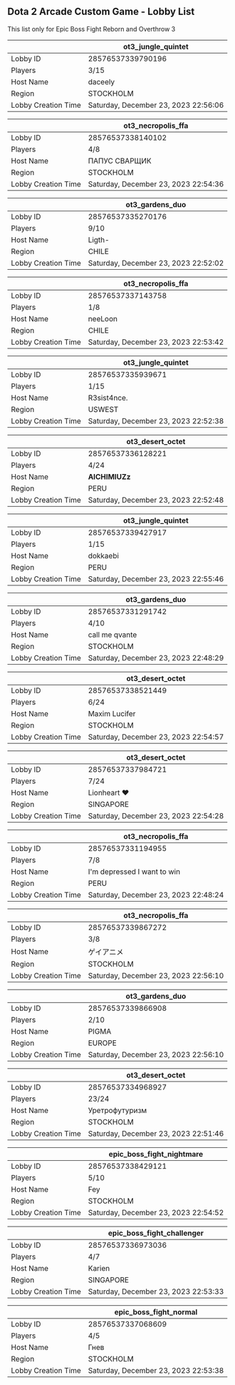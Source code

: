 ## Dota 2 Arcade Custom Game - Lobby List

This list only for Epic Boss Fight Reborn and Overthrow 3

|  | ot3_jungle_quintet |
| ------ | ------ |
| Lobby ID | 28576537339790196 |
| Players | 3/15 |
| Host Name | daceely |
| Region | STOCKHOLM |
| Lobby Creation Time | Saturday, December 23, 2023 22:56:06 |


|  | ot3_necropolis_ffa |
| ------ | ------ |
| Lobby ID | 28576537338140102 |
| Players | 4/8 |
| Host Name | ПАПУС СВАРЩИК |
| Region | STOCKHOLM |
| Lobby Creation Time | Saturday, December 23, 2023 22:54:36 |


|  | ot3_gardens_duo |
| ------ | ------ |
| Lobby ID | 28576537335270176 |
| Players | 9/10 |
| Host Name | Ligth- |
| Region | CHILE |
| Lobby Creation Time | Saturday, December 23, 2023 22:52:02 |


|  | ot3_necropolis_ffa |
| ------ | ------ |
| Lobby ID | 28576537337143758 |
| Players | 1/8 |
| Host Name | neeLoon |
| Region | CHILE |
| Lobby Creation Time | Saturday, December 23, 2023 22:53:42 |


|  | ot3_jungle_quintet |
| ------ | ------ |
| Lobby ID | 28576537335939671 |
| Players | 1/15 |
| Host Name | R3sist4nce. |
| Region | USWEST |
| Lobby Creation Time | Saturday, December 23, 2023 22:52:38 |


|  | ot3_desert_octet |
| ------ | ------ |
| Lobby ID | 28576537336128221 |
| Players | 4/24 |
| Host Name | **AlCHIMIUZz** |
| Region | PERU |
| Lobby Creation Time | Saturday, December 23, 2023 22:52:48 |


|  | ot3_jungle_quintet |
| ------ | ------ |
| Lobby ID | 28576537339427917 |
| Players | 1/15 |
| Host Name | dokkaebi |
| Region | PERU |
| Lobby Creation Time | Saturday, December 23, 2023 22:55:46 |


|  | ot3_gardens_duo |
| ------ | ------ |
| Lobby ID | 28576537331291742 |
| Players | 4/10 |
| Host Name | call me qvante |
| Region | STOCKHOLM |
| Lobby Creation Time | Saturday, December 23, 2023 22:48:29 |


|  | ot3_desert_octet |
| ------ | ------ |
| Lobby ID | 28576537338521449 |
| Players | 6/24 |
| Host Name | Maxim Lucifer |
| Region | STOCKHOLM |
| Lobby Creation Time | Saturday, December 23, 2023 22:54:57 |


|  | ot3_desert_octet |
| ------ | ------ |
| Lobby ID | 28576537337984721 |
| Players | 7/24 |
| Host Name | Lionheart ♥ |
| Region | SINGAPORE |
| Lobby Creation Time | Saturday, December 23, 2023 22:54:28 |


|  | ot3_necropolis_ffa |
| ------ | ------ |
| Lobby ID | 28576537331194955 |
| Players | 7/8 |
| Host Name | I'm depressed I want to win |
| Region | PERU |
| Lobby Creation Time | Saturday, December 23, 2023 22:48:24 |


|  | ot3_necropolis_ffa |
| ------ | ------ |
| Lobby ID | 28576537339867272 |
| Players | 3/8 |
| Host Name | ゲイアニメ |
| Region | STOCKHOLM |
| Lobby Creation Time | Saturday, December 23, 2023 22:56:10 |


|  | ot3_gardens_duo |
| ------ | ------ |
| Lobby ID | 28576537339866908 |
| Players | 2/10 |
| Host Name | PIGMA |
| Region | EUROPE |
| Lobby Creation Time | Saturday, December 23, 2023 22:56:10 |


|  | ot3_desert_octet |
| ------ | ------ |
| Lobby ID | 28576537334968927 |
| Players | 23/24 |
| Host Name | Уретрофутуризм |
| Region | STOCKHOLM |
| Lobby Creation Time | Saturday, December 23, 2023 22:51:46 |


|  | epic_boss_fight_nightmare |
| ------ | ------ |
| Lobby ID | 28576537338429121 |
| Players | 5/10 |
| Host Name | Fey |
| Region | STOCKHOLM |
| Lobby Creation Time | Saturday, December 23, 2023 22:54:52 |


|  | epic_boss_fight_challenger |
| ------ | ------ |
| Lobby ID | 28576537336973036 |
| Players | 4/7 |
| Host Name | Karien |
| Region | SINGAPORE |
| Lobby Creation Time | Saturday, December 23, 2023 22:53:33 |


|  | epic_boss_fight_normal |
| ------ | ------ |
| Lobby ID | 28576537337068609 |
| Players | 4/5 |
| Host Name | Гнев |
| Region | STOCKHOLM |
| Lobby Creation Time | Saturday, December 23, 2023 22:53:38 |


